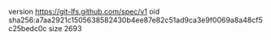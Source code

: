 version https://git-lfs.github.com/spec/v1
oid sha256:a7aa2921c1505638582430b4ee87e82c51ad9ca3e9f0069a8a48cf5c25bedc0c
size 2693
